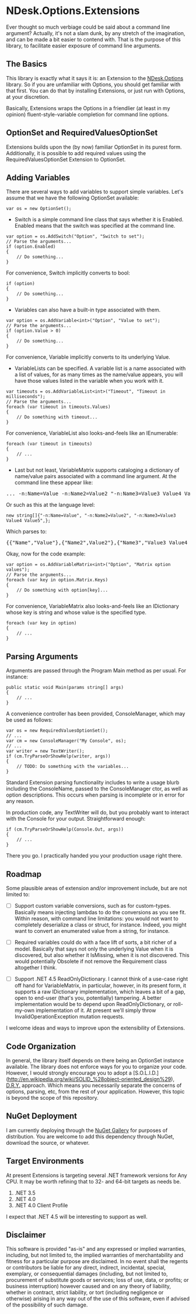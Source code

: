 # NDesk.Options.Extensions

Ever thought so much verbiage could be said about a command line argument?
Actually, it's not a slam dunk, by any stretch of the imagination, and can
be made a bit easier to contend with. That is the purpose of this library,
to facilitate easier exposure of command line arguments.

## The Basics

This library is exactly what it says it is: an Extension to the
[NDesk.Options](https://github.com/gibbed/NDesk.Options) library.
So if you are unfamiliar with Options, you should get familiar with that
first. You can do that by installing Extensions, or just run with Options,
at your discretion.

Basically, Extensions wraps the Options in a friendlier (at least in my
opinion) fluent-style-variable completion for command line options.

## OptionSet and RequiredValuesOptionSet

Extensions builds upon the (by now) familiar OptionSet in its purest form.
Additionally, it is possible to add required values using the
RequiredValuesOptionSet Extension to OptionSet.

## Adding Variables

There are several ways to add variables to support simple variables. Let's
assume that we have the following OptionSet available:

```
var os = new OptionSet();
```

- Switch is a simple command line class that says whether it is Enabled.
Enabled means that the switch was specified at the command line.

```
var option = os.AddSwitch("Option", "Switch to set");
// Parse the arguments...
if (option.Enabled)
{
    // Do something...
}
```

For convenience, Switch implicitly converts to bool:

```
if (option)
{
    // Do something...
}
```

- Variables can also have a built-in type associated with them.

```
var option = os.AddVariable<int>("Option", "Value to set");
// Parse the arguments...
if (option.Value > 0)
{
    // Do something...
}
```

For convenience, Variable implicitly converts to its underlying Value.

- VariableLists can be specified. A variable list is a name associated with
a list of values, for as many times as the name/value appears, you will have
those values listed in the variable when you work with it.

```
var timeouts = os.AddVariableList<int>("Timeout", "Timeout in milliseconds");
// Parse the arguments...
foreach (var timeout in timeouts.Values)
{
    // Do something with timeout...
}
```

For convenience, VariableList also looks-and-feels like an IEnumerable:

```
foreach (var timeout in timeouts)
{
    // ...
}
```

- Last but not least, VariableMatrix supports cataloging a dictionary of
name/value pairs associated with a command line argument. At the command
line these appear like:

<pre>... -n:Name=Value -n:Name2=Value2 "-n:Name3=Value3 Value4 Value5"</pre>

Or such as this at the language level:

```
new string[]{"-n:Name=Value", "-n:Name2=Value2", "-n:Name3=Value3 Value4 Value5",};
```

Which parses to:

<pre>{{"Name","Value"},{"Name2",Value2"},{"Name3","Value3 Value4 Value5"}}</pre>

Okay, now for the code example:

```
var option = os.AddVariableMatrix<int>("Option", "Matrix option values");
// Parse the arguments...
foreach (var key in option.Matrix.Keys)
{
    // Do something with option[key]...
}
```

For convenience, VariableMatrix also looks-and-feels like an IDictionary whose
key is string and whose value is the specified type.

```
foreach (var key in option)
{
    // ...
}
```

## Parsing Arguments

Arguments are passed through the Program Main method as per usual.
For instance:

```
public static void Main(params string[] args)
{
    // ...
}
```

A convenience controller has been provided, ConsoleManager, which may be used
as follows:

```
var os = new RequiredValuesOptionSet();
// ...
var cm = new ConsoleManager("My Console", os);
// ...
var writer = new TextWriter();
if (cm.TryParseOrShowHelp(writer, args))
{
    // TODO: Do something with the variables...
}
```

Standard Extension parsing functionality includes to write a usage
blurb including the ConsoleName, passed to the ConsoleManager ctor,
as well as option descriptions. This occurs when parsing is incomplete
or in error for any reason.

In production code, any TextWriter will do, but you probably want to
interact with the Console for your output. Straightforward enough:

```
if (cm.TryParseOrShowHelp(Console.Out, args))
{
    // ...
}
```

There you go. I practically handed you your production usage right there.

## Roadmap

Some plausible areas of extension and/or improvement include, but are not
limited to:

- [ ] Support custom variable conversions, such as for custom-types.
Basically means injecting lambdas to do the conversions as you see fit.
Within reason, with command line limitations: you would not want to completely
deserialize a class or struct, for instance. Indeed, you might want to convert
an enumerated value from a string, for instance.

- [ ] Required variables could do with a face lift of sorts, a bit richer of
a model. Basically that says not only the underlying Value when it is
discovered, but also whether it IsMissing, when it is not discovered. This
would potentially Obsolete if not remove the Requirement class altogether
I think.

- [ ] Support .NET 4.5 ReadOnlyDictionary. I cannot think of a use-case right
off hand for VariableMatrix, in particular, however, in its present form, it
supports a raw IDictionary implementation, which leaves a bit of a gap, open
to end-user (that's you, potentially) tampering. A better implementation would
be to depend upon ReadOnlyDictionary, or roll-my-own implementation of it. At
present we'll simply throw InvalidOperationException mutation requests.

I welcome ideas and ways to improve upon the extensibility of Extensions.

## Code Organization

In general, the library itself depends on there being an OptionSet instance
available. The library does not enforce ways for you to organize your code.
However, I would strongly encourage you to adopt a [S.O.L.I.D.]
(http://en.wikipedia.org/wiki/SOLID_%28object-oriented_design%29),
[D.R.Y.](http://en.wikipedia.org/wiki/Don%27t_repeat_yourself) approach.
Which means you necessarily separate the concerns of options, parsing, etc,
from the rest of your application. However, this topic is beyond the scope of
this repository.

## NuGet Deployment

I am currently deploying through the [NuGet Gallery](https://www.nuget.org/)
for purposes of distribution. You are welcome to add this dependency through
NuGet, download the source, or whatever.

## Target Environments

At present Extensions is targeting several .NET framework versions for
Any CPU. It may be worth refining that to 32- and 64-bit targets as needs be.

1. .NET 3.5
2. .NET 4.0
3. .NET 4.0 Client Profile

I expect that .NET 4.5 will be interesting to support as well.

## Disclaimer

This software is provided "as-is" and any expressed or implied warranties,
including, but not limited to, the implied warranties of merchantability
and fitness for a particular purpose are disclaimed. In no event shall the
regents or contributors be liable for any direct, indirect, incidental,
special, exemplary, or consequential damages (including, but not limited to,
procurement of substitute goods or services; loss of use, data, or profits;
or business interruption) however caused and on any theory of liability,
whether in contract, strict liability, or tort (including negligence or
otherwise) arising in any way out of the use of this software, even if
advised of the possibility of such damage.
